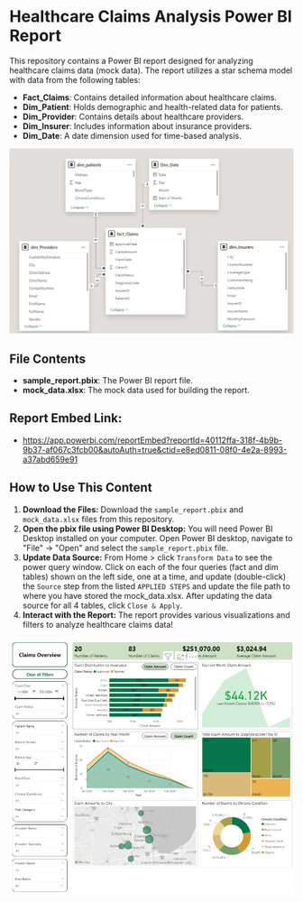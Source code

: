 # Healthcare Claims Analysis Power BI Report

This repository contains a Power BI report designed for analyzing healthcare claims data (mock data). The report utilizes a star schema model with data from the following tables:
- **Fact_Claims**: Contains detailed information about healthcare claims.
- **Dim_Patient**: Holds demographic and health-related data for patients.
- **Dim_Provider**: Contains details about healthcare providers.
- **Dim_Insurer**: Includes information about insurance providers.
- **Dim_Date**: A date dimension used for time-based analysis.

![ERD](images/ERD.jpg)


## File Contents
- **sample_report.pbix**: The Power BI report file.
- **mock_data.xlsx**: The mock data used for building the report.

## Report Embed Link:
- https://app.powerbi.com/reportEmbed?reportId=40112ffa-318f-4b9b-9b37-af067c3fcb00&autoAuth=true&ctid=e8ed0811-08f0-4e2a-8993-a37abd659e91


## How to Use This Content

1. **Download the Files:** Download the `sample_report.pbix` and `mock_data.xlsx` files from this repository.
2. **Open the pbix file using Power BI Desktop:** You will need Power BI Desktop installed on your computer. Open Power BI desktop, navigate to "File" -> "Open" and select the `sample_report.pbix` file.
3. **Update Data Source:** From Home > click `Transform Data` to see the power query window. Click on each of the four queries (fact and dim tables) shown on the left side, one at a time, and update (double-click) the `Source` step from the listed `APPLIED STEPS` and update the file path to where you have stored the mock_data.xlsx. After updating the data source for all 4 tables, click `Close & Apply`.
4. **Interact with the Report:** The report provides various visualizations and filters to analyze healthcare claims data!

![ERD](images/screenshot.jpg)
